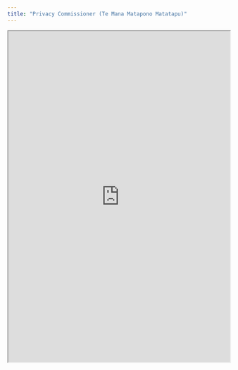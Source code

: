 ```yaml
---
title: "Privacy Commissioner (Te Mana Matapono Matatapu)"
---
```



<iframe height="750" width="100%" src="https://ewelton.github.io/ktest/wiki.html#Privacy%20Commissioner%20(Te%20Mana%20Matapono%20Matatapu)"></iframe>
